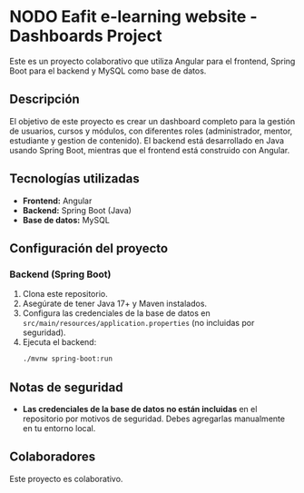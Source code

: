 # NODO Eafit e-learning website - Dashboards Project

Este es un proyecto colaborativo que utiliza Angular para el frontend, Spring Boot para el backend y MySQL como base de datos.

## Descripción

El objetivo de este proyecto es crear un dashboard completo para la gestión de usuarios, cursos y módulos, con diferentes roles (administrador, mentor, estudiante y gestion de contenido). El backend está desarrollado en Java usando Spring Boot, mientras que el frontend está construido con Angular.

## Tecnologías utilizadas

- **Frontend:** Angular
- **Backend:** Spring Boot (Java)
- **Base de datos:** MySQL

## Configuración del proyecto

### Backend (Spring Boot)

1. Clona este repositorio.
2. Asegúrate de tener Java 17+ y Maven instalados.
3. Configura las credenciales de la base de datos en `src/main/resources/application.properties` (no incluidas por seguridad).
4. Ejecuta el backend:
   ```bash
   ./mvnw spring-boot:run
   ```

## Notas de seguridad

- **Las credenciales de la base de datos no están incluidas** en el repositorio por motivos de seguridad. Debes agregarlas manualmente en tu entorno local.

## Colaboradores

Este proyecto es colaborativo.

